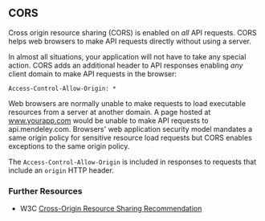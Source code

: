 ## CORS

Cross origin resource sharing (CORS) is enabled on *all* API requests. CORS helps web browsers to make API requests directly without using a server.

In almost all situations, your application will not have to take any special action. CORS adds an additional header to API responses enabling *any* client domain to make API requests in the browser:

    Access-Control-Allow-Origin: *

Web browsers are normally unable to make requests to load executable resources from a server at another domain. A page hosted at www.yourapp.com would be unable to make API requests to api.mendeley.com. Browsers' web application security model mandates a same origin policy for sensitive resource load requests but CORS enables exceptions to the same origin policy.

The `Access-Control-Allow-Origin` is included in responses to requests that include an `origin` HTTP header.


### Further Resources

* W3C [Cross-Origin Resource Sharing Recommendation](http://www.w3.org/TR/cors/)